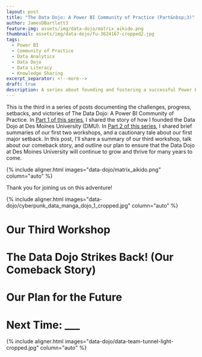 ```yaml
---
layout: post
title: "The Data Dojo: A Power BI Community of Practice (Part&nbsp;3)"
author: JamesDBartlett3
feature-img: assets/img/data-dojo/matrix_aikido.png
thumbnail: assets/img/data-dojo/fu-3624167-cropped2.jpg
tags:
  - Power BI
  - Community of Practice
  - Data Analytics
  - Data Dojo
  - Data Literacy
  - Knowledge Sharing
excerpt_separator: <!--more-->
draft: true
description: A series about founding and fostering a successful Power BI Community of Practice
---
```


<!-- intro -->
This is the third in a series of posts documenting the challenges, progress, setbacks, and victories of The Data Dojo: A Power BI Community of Practice. In [Part 1 of this series](../../../2023/04/02/DataDojo-PowerBI-CommunityOfPractice-01.html), I shared the story of how I founded the Data Dojo at Des Moines University (DMU). In [Part 2 of this series](../../../2023/05/28/DataDojo-PowerBI-CommunityOfPractice-02.html), I shared brief summaries of our first two workshops, and a cautionary tale about our first major setback. In this post, I'll share a summary of our third workshop, talk about our comeback story, and outline our plan to ensure that the Data Dojo at Des Moines University will continue to grow and thrive for many years to come. <!--more-->

{% include aligner.html images="data-dojo/matrix_aikido.png" column="auto" %}
<!--more-->Thank you for joining us on this adventure!

{% include aligner.html images="data-dojo/cyberpunk_data_manga_dojo_1_cropped.jpg" column="auto" %}

# Our Third Workshop

# The Data Dojo Strikes Back! (Our Comeback Story)

# Our Plan for the Future

# Next Time: ___

{% include aligner.html images="data-dojo/data-team-tunnel-light-cropped.jpg" column="auto" %}